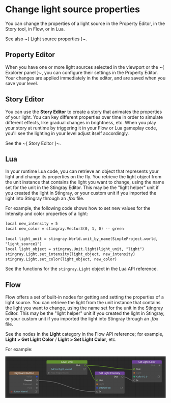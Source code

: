 # Change light source properties

You can change the properties of a light source in the Property Editor, in the Story tool, in Flow, or in Lua.

See also ~{ Light source properties }~.

## Property Editor

When you have one or more light sources selected in the viewport or the ~{ Explorer panel }~, you can configure their settings in the Property Editor. Your changes are applied immediately in the editor, and are saved when you save your level.

## Story Editor

You can use the **Story Editor** to create a story that animates the properties of your light. You can key different properties over time in order to simulate different effects, like gradual changes in brightness, etc. When you play your story at runtime by triggering it in your Flow or Lua gameplay code, you'll see the lighting in your level adjust itself accordingly.

See the ~{ Story Editor }~.

## Lua

In your runtime Lua code, you can retrieve an object that represents your light and change its properties on the fly. You retrieve the light object from the unit instance that contains the light you want to change, using the name set for the unit in the Stingray Editor. This may be the "light helper" unit if you created the light in Stingray, or your custom unit if you imported the light into Stingray through an  *.fbx* file.

For example, the following code shows how to set new values for the Intensity and color properties of a light:

~~~{lua}
local new_intensity = 5
local new_color = stingray.Vector3(0, 1, 0) -- green

local light_unit = stingray.World.unit_by_name(SimpleProject.world, "light_source1")
local light_object = stingray.Unit.light(light_unit, "light")
stingray.Light.set_intensity(light_object, new_intensity)
stingray.Light.set_color(light_object, new_color)
~~~

See the functions for the `stingray.Light` object in the Lua API reference.

## Flow

Flow offers a set of built-in nodes for getting and setting the properties of a light source. You can retrieve the light from the unit instance that contains the light you want to change, using the name set for the unit in the Stingray Editor. This may be the "light helper" unit if you created the light in Stingray, or your custom unit if you imported the light into Stingray through an  *.fbx* file.

See the nodes in the **Light** category in the Flow API reference; for example, **Light > Get Light Color** / **Light > Set Light Color**, etc.

For example:

![Change light source properties with Flow](../../../images/light_source_change_flow.jpg)
